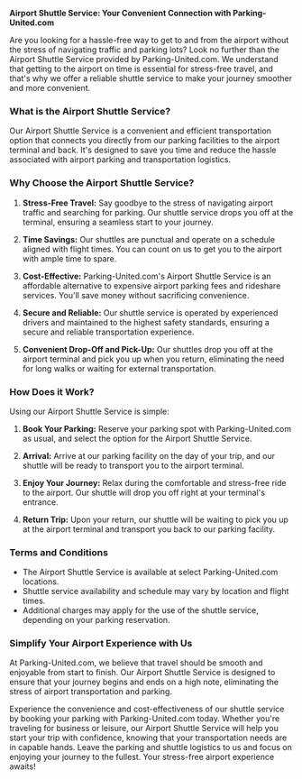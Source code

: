 **Airport Shuttle Service: Your Convenient Connection with Parking-United.com**

Are you looking for a hassle-free way to get to and from the airport without the stress of navigating traffic and parking lots? Look no further than the Airport Shuttle Service provided by Parking-United.com. We understand that getting to the airport on time is essential for stress-free travel, and that's why we offer a reliable shuttle service to make your journey smoother and more convenient.

### **What is the Airport Shuttle Service?**

Our Airport Shuttle Service is a convenient and efficient transportation option that connects you directly from our parking facilities to the airport terminal and back. It's designed to save you time and reduce the hassle associated with airport parking and transportation logistics.

### **Why Choose the Airport Shuttle Service?**

1. **Stress-Free Travel:** Say goodbye to the stress of navigating airport traffic and searching for parking. Our shuttle service drops you off at the terminal, ensuring a seamless start to your journey.

2. **Time Savings:** Our shuttles are punctual and operate on a schedule aligned with flight times. You can count on us to get you to the airport with ample time to spare.

3. **Cost-Effective:** Parking-United.com's Airport Shuttle Service is an affordable alternative to expensive airport parking fees and rideshare services. You'll save money without sacrificing convenience.

4. **Secure and Reliable:** Our shuttle service is operated by experienced drivers and maintained to the highest safety standards, ensuring a secure and reliable transportation experience.

5. **Convenient Drop-Off and Pick-Up:** Our shuttles drop you off at the airport terminal and pick you up when you return, eliminating the need for long walks or waiting for external transportation.

### **How Does it Work?**

Using our Airport Shuttle Service is simple:

1. **Book Your Parking:** Reserve your parking spot with Parking-United.com as usual, and select the option for the Airport Shuttle Service.

2. **Arrival:** Arrive at our parking facility on the day of your trip, and our shuttle will be ready to transport you to the airport terminal.

3. **Enjoy Your Journey:** Relax during the comfortable and stress-free ride to the airport. Our shuttle will drop you off right at your terminal's entrance.

4. **Return Trip:** Upon your return, our shuttle will be waiting to pick you up at the airport terminal and transport you back to our parking facility.

### **Terms and Conditions**

- The Airport Shuttle Service is available at select Parking-United.com locations.
- Shuttle service availability and schedule may vary by location and flight times.
- Additional charges may apply for the use of the shuttle service, depending on your parking reservation.

### **Simplify Your Airport Experience with Us**

At Parking-United.com, we believe that travel should be smooth and enjoyable from start to finish. Our Airport Shuttle Service is designed to ensure that your journey begins and ends on a high note, eliminating the stress of airport transportation and parking.

Experience the convenience and cost-effectiveness of our shuttle service by booking your parking with Parking-United.com today. Whether you're traveling for business or leisure, our Airport Shuttle Service will help you start your trip with confidence, knowing that your transportation needs are in capable hands. Leave the parking and shuttle logistics to us and focus on enjoying your journey to the fullest. Your stress-free airport experience awaits!
